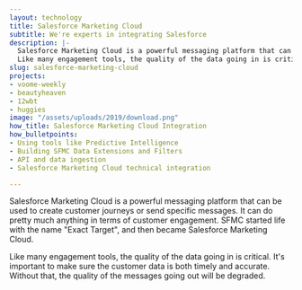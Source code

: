 ```yaml
---
layout: technology
title: Salesforce Marketing Cloud
subtitle: We're experts in integrating Salesforce
description: |-
  Salesforce Marketing Cloud is a powerful messaging platform that can be used to create customer journeys or send specific messages. It can do pretty much anything in terms of customer engagement. SFMC started life with the name "Exact Target", and then became Salesforce Marketing Cloud.
  Like many engagement tools, the quality of the data going in is critical. It's important to make sure the customer data is both timely and accurate. Without that, the quality of the messages going out will be degraded.
slug: salesforce-marketing-cloud
projects:
- voome-weekly
- beautyheaven
- 12wbt
- huggies
image: "/assets/uploads/2019/download.png"
how_title: Salesforce Marketing Cloud Integration
how_bulletpoints:
- Using tools like Predictive Intelligence
- Building SFMC Data Extensions and Filters
- API and data ingestion
- Salesforce Marketing Cloud technical integration

---
```

Salesforce Marketing Cloud is a powerful messaging platform that can be used to create customer journeys or send specific messages. It can do pretty much anything in terms of customer engagement. SFMC started life with the name "Exact Target", and then became Salesforce Marketing Cloud.

Like many engagement tools, the quality of the data going in is critical. It's important to make sure the customer data is both timely and accurate. Without that, the quality of the messages going out will be degraded.
